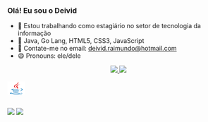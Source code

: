 ### Olá! Eu sou o Deivid

- 🔭 Estou trabalhando como estagiário no setor de tecnologia da informação
- 🌱 Java, Go Lang, HTML5, CSS3, JavaScript
- 💬 Contate-me no email: deivid.raimundo@hotmail.com
- 😄 Pronouns: ele/dele

<div align="center">
  <a href="https://github.com/deividraimundo">
  <img height="180em" src="https://github-readme-stats.vercel.app/api?username=deividraimundo&show_icons=true&theme=dark&include_all_commits=true&count_private=true"/>
  <img height="180em" src="https://github-readme-stats.vercel.app/api/top-langs/?username=deividraimundo&layout=compact&langs_count=7&theme=dark"/>
</div>
  
<div style="display: inline_block"><br>
  <img align="center" alt="deivid-Js" height="30" width="40" src="https://github.com/devicons/devicon/blob/master/icons/java/java-original.svg">
</div>
  
  ##
  
  <div>
    <a href="https://instagram.com/deividraimundo" target="_blank"><img src="https://img.shields.io/badge/-Instagram-%23E4405F?style=for-the-badge&logo=instagram&logoColor=white" target="_blank"></a>
    <a href="https://www.linkedin.com/in/deivid-de-oliveira-raimundo-a948471b1" target="_blank"><img src="https://img.shields.io/badge/-LinkedIn-%230077B5?style=for-the-badge&logo=linkedin&logoColor=white" target="_blank"></a> 
  </div>
